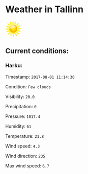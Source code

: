 # Weather in Tallinn 

<img src= 'images/sun.jpg' width= '50' /> 

## Current conditions: 

### Harku: 

Timestamp: ``` 2017-08-01 11:14:30 ``` 

Condition: ``` Few clouds ``` 

Visibility: ``` 20.0 ``` 

Precipitation: ``` 0 ``` 

Pressure: ``` 1017.4 ``` 

Humidity: ``` 61 ``` 

Temperature: ``` 21.8 ``` 

Wind speed: ``` 4.3 ``` 

Wind direction: ``` 235 ``` 

Max wind speed: ``` 6.7 ``` 

